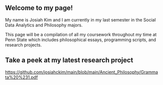 ## Welcome to my page!

My name is Josiah Kim and I am currently in my last semester in the Social Data Analytics and Philosophy majors. 

This page will be a compilation of all my coursework throughout my time at Penn State which includes philosophical essays, programming scripts, and research projects.

## Take a peek at my latest research project

https://github.com/josiahckim/main/blob/main/Ancient_Philosophy/Grammata%20%231.pdf 
